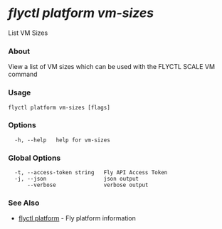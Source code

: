 # _flyctl platform vm-sizes_

List VM Sizes

### About

View a list of VM sizes which can be used with the FLYCTL SCALE VM command

### Usage
~~~
flyctl platform vm-sizes [flags]
~~~

### Options

~~~
  -h, --help   help for vm-sizes
~~~

### Global Options

~~~
  -t, --access-token string   Fly API Access Token
  -j, --json                  json output
      --verbose               verbose output
~~~

### See Also

* [flyctl platform](/docs/flyctl/platform/)	 - Fly platform information

